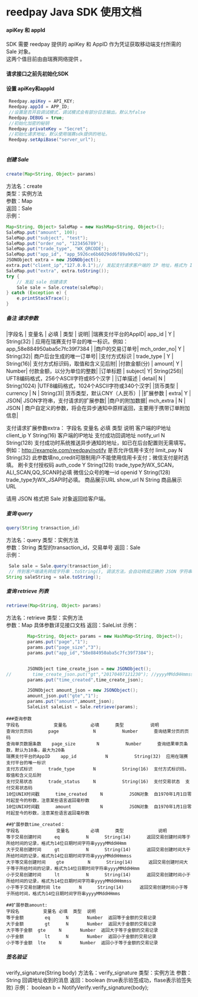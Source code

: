 # reedpay Java SDK 使用文档

#### apiKey 和 appId
SDK 需要 reedpay 提供的 apiKey 和 AppID 作为凭证获取移动端支付所需的 Sale 对象。  
这两个值目前由由瑞赛网络提供 。


#### 请求接口之前先初始化SDK
#### 设置 apiKey和appId
``` java
 Reedpay.apiKey = API_KEY;
 Reedpay.appId = APP_ID;
 //设置是否开启调试模式，调试模式会有部分日志输出。默认为false
 Reedpay.DEBUG = true;
 //初始化加密的秘钥
 Reedpay.privateKey = "Secret";
 //初始化请求地址，默认使用瑞赛sdk提供的地址。
 Reedpay.setApiBase("server_url");
 
```

##### 创建 Sale
``` java
create(Map<String, Object> params)
```
方法名：create  
类型：实例方法  
参数：Map  
返回：Sale  
示例：

```java
Map<String, Object> SaleMap = new HashMap<String, Object>();
SaleMap.put("amount", 100);
SaleMap.put("subject", "test");
SaleMap.put("order_no", "123456789");
SaleMap.put("trade_type", "WX_QRCODE");
SaleMap.put("app_id", "app_5926ce6b6029dd6f89a90c62");
JSONObject extra = new JSONObject();
extra.put("client_ip","127.0.0.1");// 发起支付请求客户端的 IP 地址，格式为 IPV4
SaleMap.put("extra", extra.toString());
try {
	// 发起 sale 创建请求
	Sale sale = Sale.create(saleMap);
} catch (Exception e) {
	e.printStackTrace();
}
```

##### 备注 请求参数
|字段名	|            变量名	|        必填	| 类型	|       说明|
|瑞赛支付平台的AppID|	app_id	 |        Y	 |  String(32)	|
应用在瑞赛支付平台的唯一标识。例如：app_58e884950aba5c7fc39f7384 |
|商户的交易订单号|	mch_order_no|	 Y	|   String(32)|	商户后台生成的唯一订单号|
|支付方式标识	|    trade_type	|     Y	|   String(16)|	支付方式标识码，取值和含义见后附|
|付款金额(分)	|     amount|	         Y	|     Number|	    付款金额，以分为单位的整数|
|订单标题	|         subject|	     Y|	  String(256)|	UFT8编码格式，256个ASCII字符或85个汉字 |
|订单描述	|         detail|	         N	|  String(1024)	|UTF8编码格式，1024个ASCII字符或340个汉字|
|货币类型	 |        currency	|     N |	   String(3)|	货币类型，默认CNY（人民币）|
|扩展参数	 |         extra|	         Y	|    JSON|	    JSON字符串，支付请求的扩展参数|
|商户的附加数据|	      mch_extra	 |    N	|   JSON	 |       商户自定义的参数，将会在异步通知中原样返回，主要用于携带订单附加信息|

支付请求扩展参数extra：
字段名	                     变量名	      必填	   类型	         说明
客户端的IP地址	            client_ip	    Y	String(16)	  客户端的IP地址
支付成功回调地址            notify_url	    N	String(128)	  支付成功时系统推送异步通知的地址，如已在后台配置则无需填写。 例如：http://example.com/reedpay/notify
是否允许信用卡支付          limit_pay	    N	String(32)	  此参数填no_credit可限制用户不能使用信用卡支付；微信支付是时选填。
刷卡支付授权码	            auth_code	    Y	String(128)	  trade_type为WX_SCAN，ALI_SCAN,QQ_SCAN时必填
微信公众号的唯一id	        openid	        Y	String(128)	  trade_type为WX_JSAPI时必填。
商品展示URL	                show_url	    N	String	      商品展示URL

请用 JSON 格式把 Sale 对象返回给客户端。

##### 查询 query
``` java
query(String transaction_id)
```
方法名：query
类型：实例方法  
参数：String 类型的transaction_id，交易单号 
返回：Sale  
示例：
``` java
 Sale sale = Sale.query(transaction_id);
 // 传到客户端请先转成字符串 .toString(), 调该方法，会自动转成正确的 JSON 字符串
String saleString = sale.toString();
```

##### 查询 retrieve 列表
``` java
retrieve(Map<String, Object> params)
```
方法名：retrieve
类型：实例方法  
参数：Map  具体参数详见接口文档
返回：SaleList
示例：
``` java
		Map<String, Object> params = new HashMap<String, Object>();
        params.put("page","1");
        params.put("page_size","3");
        params.put("app_id","58e884950aba5c7fc39f7384");


        JSONObject time_create_json = new JSONObject();
//        time_create_json.put("gt","20170407121230"); //yyyyMMddHHmmss
        params.put("time_created",time_create_json);

        JSONObject amount_json = new JSONObject();
        amount_json.put("gte","1");
        params.put("amount",amount_json);
		SaleList saleList = Sale.retrieve(params);
```

	###查询参数
	字段名				变量名			必填		类型			说明
	查询分页页码		page			 N			Number		查询结果分页的页码
	查询单页数据条数	page_size		 N			Number		查询结果单页条数，默认为10条，最大为20条
	瑞赛支付平台的AppID	app_id			 N			String(32)	应用在瑞赛支付平台的唯一标识
	支付方式标识		trade_type		 N			String(16)	支付方式标识码，取值和含义见后附
	支付交易状态		trade_status 	 N			String(16)	支付交易状态 	支付交易状态码 
	10位UNIX时间戳		time_created	 N			JSON对象	自1970年1月1日零时起至今的秒数，注意某些语言返回毫秒数
	10位UNIX时间戳		amount			 N			JSON对象	自1970年1月1日零时起至今的秒数，注意某些语言返回毫秒数
	
	##扩展参数time_created：
	字段名				 变量名		必填		类型		       说明
	等于交易创建时间	 eq			 N		String(14)		返回交易创建时间等于所给时间的记录，格式为14位日期时间字符串yyyyMMddHHmm
	大于交易创建时间	 gt			 N		String(14)		返回交易创建时间大于所给时间的记录，格式为14位日期时间字符串yyyyMMddHHmmss
	大于等交易创建时间	 gte		 N		String(14)		返回交易创建时间大于等于所给时间的记录，格式为14位日期时间字符串yyyyMMddHHmm
	小于交易创建时间	 lt			 N		String(14)		返回交易创建时间小于所给时间的记录，格式为14位日期时间字符串yyyyMMddHHmmss
	小于等于交易创建时间 lte	     N		String(14)		返回交易创建时间小于等于所给时间，格式为14位日期时间字符串yyyyMMddHHmms

	##扩展参数amount:
	字段名			变量名	必填	类型	说明
	等于金额		eq		N		Number	返回等于金额的交易记录
	大于金额		gt		N		Number	返回大于金额的交易记录
	大于等于金额	gte		N		Number	返回大于等于金额的交易记录
	小于金额		lt		N		Number	返回小于金额的交易记录
	小于等于金额	lte		N		Number	返回小于等于金额的交易记录


##### 签名验证
verify_signature(String body)
方法名：verify_signature
类型：实例方法
参数：String  回调地址收到的消息
返回：boolean (true表示验签成功，flase表示验签失败)
示例：
 boolean b = NotifyVerify.verify_signature(body);

